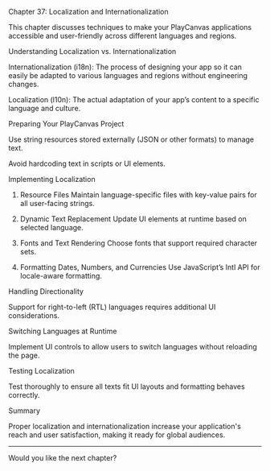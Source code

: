 Chapter 37: Localization and Internationalization

This chapter discusses techniques to make your PlayCanvas applications accessible and user-friendly across different languages and regions.

Understanding Localization vs. Internationalization

Internationalization (i18n): The process of designing your app so it can easily be adapted to various languages and regions without engineering changes.

Localization (l10n): The actual adaptation of your app’s content to a specific language and culture.


Preparing Your PlayCanvas Project

Use string resources stored externally (JSON or other formats) to manage text.

Avoid hardcoding text in scripts or UI elements.


Implementing Localization

1. Resource Files
Maintain language-specific files with key-value pairs for all user-facing strings.


2. Dynamic Text Replacement
Update UI elements at runtime based on selected language.


3. Fonts and Text Rendering
Choose fonts that support required character sets.


4. Formatting Dates, Numbers, and Currencies
Use JavaScript’s Intl API for locale-aware formatting.



Handling Directionality

Support for right-to-left (RTL) languages requires additional UI considerations.

Switching Languages at Runtime

Implement UI controls to allow users to switch languages without reloading the page.

Testing Localization

Test thoroughly to ensure all texts fit UI layouts and formatting behaves correctly.

Summary

Proper localization and internationalization increase your application's reach and user satisfaction, making it ready for global audiences.


---

Would you like the next chapter?

